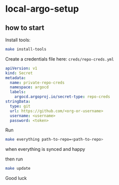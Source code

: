 # local-argo-setup

## how to start

Install tools:
```bash
make install-tools
```

Create a credentials file here: `creds/repo-creds.yml`

```yml
apiVersion: v1
kind: Secret
metadata:
  name: private-repo-creds
  namespace: argocd
  labels:
    argocd.argoproj.io/secret-type: repo-creds
stringData:
  type: git
  url: https://github.com/<org-or-username>
  username: <username>
  password: <token>
```

Run

```bash
make everything path-to-repo=<path-to-repo>
```

when everything is synced and happy

then run 

```bash
make update
```

Good luck 
